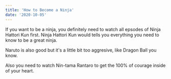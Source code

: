 ```yaml
---
title: 'How to Become a Ninja'
date: '2020-10-05'
---
```


If you want to be a ninja, you definitely need to watch all epsodes of Ninja Hattori Kun first. Ninja Hattori Kun would tells you everything you need to know to be a great ninja.

Naruto is also good but it's a little bit too aggresive, like Dragon Ball you know.

Also you need to watch Nin-tama Rantaro to get the 100% of courage inside of your heart.


